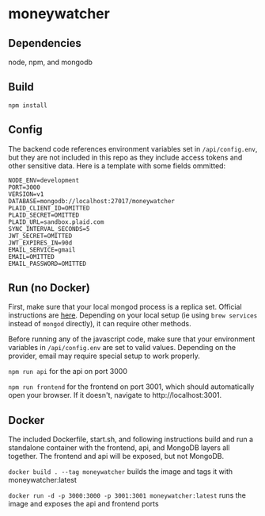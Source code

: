 # moneywatcher
## Dependencies
node, npm, and mongodb
## Build
`npm install`
## Config
The backend code references environment variables set in `/api/config.env`, but they are not included in this repo as they include access tokens and other sensitive data. Here is a template with some fields ommitted: 
```
NODE_ENV=development
PORT=3000
VERSION=v1
DATABASE=mongodb://localhost:27017/moneywatcher
PLAID_CLIENT_ID=OMITTED
PLAID_SECRET=OMITTED
PLAID_URL=sandbox.plaid.com
SYNC_INTERVAL_SECONDS=5
JWT_SECRET=OMITTED
JWT_EXPIRES_IN=90d
EMAIL_SERVICE=gmail
EMAIL=OMITTED
EMAIL_PASSWORD=OMITTED
```
## Run (no Docker)
First, make sure that your local mongod process is a replica set. Official instructions are [here](https://www.mongodb.com/docs/manual/tutorial/convert-standalone-to-replica-set). Depending on your local setup (ie using `brew services` instead of `mongod` directly), it can require other methods. 

Before running any of the javascript code, make sure that your environment variables in `/api/config.env` are set to valid values. Depending on the provider, email may require special setup to work properly. 

`npm run api` for the api on port 3000

`npm run frontend` for the frontend on port 3001, which should automatically open your browser. If it doesn't, navigate to http://localhost:3001.

## Docker
The included Dockerfile, start.sh, and following instructions build and run a standalone container with the frontend, api, and MongoDB layers all together. The frontend and api will be exposed, but not MongoDB. 

`docker build . --tag moneywatcher` builds the image and tags it with moneywatcher:latest

`docker run -d -p 3000:3000 -p 3001:3001 moneywatcher:latest` runs the image and exposes the api and frontend ports
